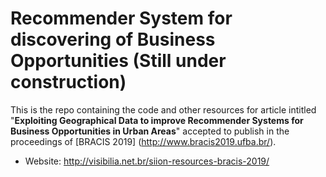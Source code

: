 # Recommender System for discovering of Business Opportunities (Still under construction)

This is the repo containing the code and other resources for article intitled "__Exploiting Geographical Data to improve Recommender Systems for Business Opportunities in Urban Areas__" accepted to publish in the proceedings of [BRACIS 2019] (http://www.bracis2019.ufba.br/).

- Website: http://visibilia.net.br/siion-resources-bracis-2019/
